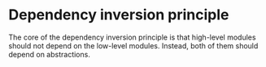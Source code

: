 # Dependency inversion principle

The core of the dependency inversion principle is that high-level modules should not depend on the low-level modules.
Instead, both of them should depend on abstractions.
